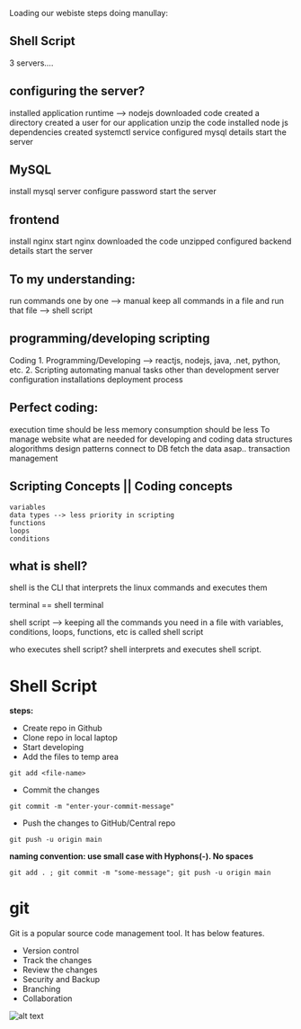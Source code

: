 Loading our webiste steps doing manullay:

Shell Script
------------------
3 servers....

configuring the server?
------------------------
installed application runtime --> nodejs
downloaded code
created a directory
created a user for our application
unzip the code
installed node js dependencies
created systemctl service
configured mysql details
start the server

MySQL
----------
install mysql server
configure password
start the server

frontend
-----------
install nginx
start nginx
downloaded the code
unzipped
configured backend details
start the server

To my understanding:
---------------------

run commands one by one --> manual 
keep all commands in a file and run that file --> shell script

programming/developing scripting
---------------------------
Coding
	1. Programming/Developing --> reactjs, nodejs, java, .net, python, etc.
	2. Scripting
		automating manual tasks other than development
			server configuration
			installations
			deployment process

Perfect coding:
-------------------	
execution time should be less
memory consumption should be less
        To manage website what are needed for developing and coding
            	data structures
                alogorithms
                design patterns
                connect to DB
                fetch the data asap..
                transaction management


Scripting Concepts || Coding concepts
-----------------
    variables
    data types --> less priority in scripting
    functions
    loops
    conditions

what is shell?
----------------

shell is the CLI that interprets the linux commands and executes them

terminal == shell terminal

shell script --> keeping all the commands you need in a file with variables, conditions, loops, functions, etc is called shell script

who executes shell script?
shell interprets and executes shell script.

# Shell Script

**steps:**
* Create repo in Github
* Clone repo in local laptop
* Start developing
* Add the files to temp area
```
git add <file-name>
```
* Commit the changes
```
git commit -m "enter-your-commit-message"
```
* Push the changes to GitHub/Central repo
```
git push -u origin main
```

**naming convention: use small case with Hyphons(-). No spaces**

```
git add . ; git commit -m "some-message"; git push -u origin main
```

# git

Git is a popular source code management tool. It has below features.

* Version control
* Track the changes
* Review the changes
* Security and Backup
* Branching
* Collaboration

![alt text](images/git.jpg)